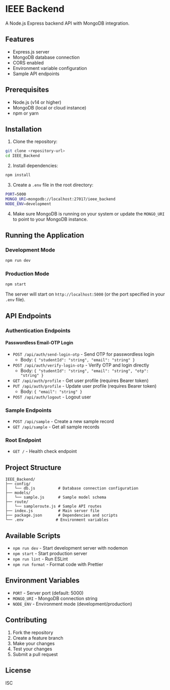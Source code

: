 # IEEE Backend

A Node.js Express backend API with MongoDB integration.

## Features

- Express.js server
- MongoDB database connection
- CORS enabled
- Environment variable configuration
- Sample API endpoints

## Prerequisites

- Node.js (v14 or higher)
- MongoDB (local or cloud instance)
- npm or yarn

## Installation

1. Clone the repository:
```bash
git clone <repository-url>
cd IEEE_Backend
```

2. Install dependencies:
```bash
npm install
```

3. Create a `.env` file in the root directory:
```bash
PORT=5000
MONGO_URI=mongodb://localhost:27017/ieee_backend
NODE_ENV=development
```

4. Make sure MongoDB is running on your system or update the `MONGO_URI` to point to your MongoDB instance.

## Running the Application

### Development Mode
```bash
npm run dev
```

### Production Mode
```bash
npm start
```

The server will start on `http://localhost:5000` (or the port specified in your `.env` file).

## API Endpoints

### Authentication Endpoints

#### Passwordless Email-OTP Login
- `POST /api/auth/send-login-otp` - Send OTP for passwordless login
  - Body: `{ "studentId": "string", "email": "string" }`
- `POST /api/auth/verify-login-otp` - Verify OTP and login directly
  - Body: `{ "studentId": "string", "email": "string", "otp": "string" }`
- `GET /api/auth/profile` - Get user profile (requires Bearer token)
- `PUT /api/auth/profile` - Update user profile (requires Bearer token)
  - Body: `{ "email": "string" }`
- `POST /api/auth/logout` - Logout user

### Sample Endpoints

- `POST /api/sample` - Create a new sample record
- `GET /api/sample` - Get all sample records

### Root Endpoint

- `GET /` - Health check endpoint

## Project Structure

```
IEEE_Backend/
├── config/
│   └── db.js          # Database connection configuration
├── models/
│   └── sample.js      # Sample model schema
├── route/
│   └── sampleroute.js # Sample API routes
├── index.js           # Main server file
├── package.json       # Dependencies and scripts
└── .env              # Environment variables
```

## Available Scripts

- `npm run dev` - Start development server with nodemon
- `npm start` - Start production server
- `npm run lint` - Run ESLint
- `npm run format` - Format code with Prettier

## Environment Variables

- `PORT` - Server port (default: 5000)
- `MONGO_URI` - MongoDB connection string
- `NODE_ENV` - Environment mode (development/production)

## Contributing

1. Fork the repository
2. Create a feature branch
3. Make your changes
4. Test your changes
5. Submit a pull request

## License

ISC 